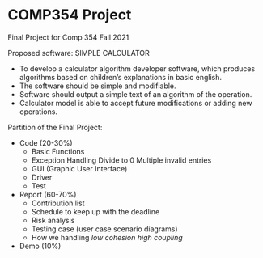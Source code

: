 # COMP354 Project
Final Project for Comp 354 Fall 2021

Proposed software: 	SIMPLE CALCULATOR
- To develop a calculator algorithm developer software, which produces algorithms based on children’s explanations in basic english.
- The software should be simple and modifiable.
- Software should output a simple text of an algorithm of the operation.
- Calculator model is able to accept future modifications or adding new operations.

Partition of the Final Project:
- Code (20-30%)
    + Basic Functions
    + Exception Handling
          Divide to 0
          Multiple invalid entries 
    + GUI (Graphic User Interface)
    + Driver
    + Test
- Report (60-70%)
    + Contribution list
    + Schedule to keep up with the deadline
    + Risk analysis
    + Testing case (user case scenario diagrams)
    + How we handling _low cohesion high coupling_
- Demo (10%)
